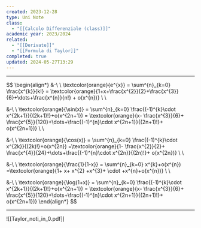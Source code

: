 ```yaml
---
created: 2023-12-28
type: Uni Note
class:
  - "[[Calcolo Differenziale (class)]]"
academic year: 2023/2024
related:
  - "[[Derivate]]"
  - "[[Formula di Taylor]]"
completed: true
updated: 2024-05-27T13:29
---
```

---

$$
\begin{align*} 
&-\ \  \textcolor{orange}{e^{x}} = \sum^{n}_{k=0} \frac{x^{k}}{k!} = \textcolor{orange}{1+x+\frac{x^{2}}{2}+\frac{x^{3}}{6}+\dots+\frac{x^{n}}{n!} + o(x^{n})} \\ \\

&-\ \ \textcolor{orange}{\sin(x)} = \sum^{n}_{k=0} \frac{(-1)^{k}\cdot x^{2k+1}}{(2k+1)!}+o(x^{2n+1}) = \textcolor{orange}{x- \frac{x^{3}}{6}+ \frac{x^{5}}{120}+\dots+\frac{(-1)^{n}\cdot x^{2n+1}}{(2n+1)!}+ o(x^{2n+1})} \\ \\

&-\ \ \textcolor{orange}{\cos(x)} = \sum^{n}_{k=0} \frac{(-1)^{k}\cdot x^{2k}}{(2k)!}+o(x^{2n}) =\textcolor{orange}{1- \frac{x^{2}}{2}+ \frac{x^{4}}{24}+\dots+\frac{(-1)^{n}\cdot x^{2n}}{(2n)!}+ o(x^{2n})} \\ \\

&-\ \ \textcolor{orange}{\frac{1}{1-x}} = \sum^{n}_{k=0} x^{k}+o(x^{n}) =\textcolor{orange}{1+ x+ x^{2} +x^{3}+ \cdot +x^{n}+o(x^{n})} \\ \\

&-\ \ \textcolor{orange}{\log(1+x)} = \sum^{n}_{k=0} \frac{(-1)^{k}\cdot x^{2k+1}}{(2k+1)!}+o(x^{2n+1}) = \textcolor{orange}{x- \frac{x^{3}}{6}+ \frac{x^{5}}{120}+\dots+\frac{(-1)^{n}\cdot x^{2n+1}}{(2n+1)!}+ o(x^{2n+1})}
\end{align*}
$$

---

![[Taylor_noti_in_0.pdf]]